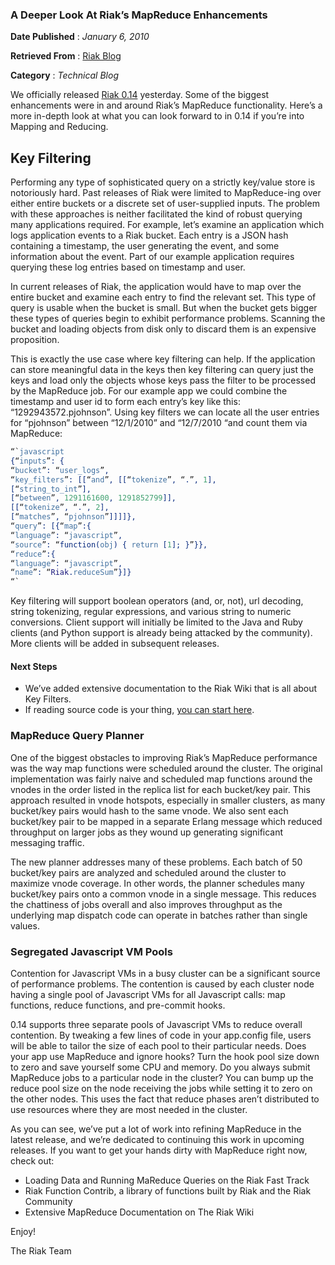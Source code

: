 ### A Deeper Look At Riak’s MapReduce Enhancements

**Date Published** : _January 6, 2010_

**Retrieved From** : [Riak Blog](https://riak.com/posts/technical/a-deeper-look-at-riaks-mapreduce-enhancements/index.html?p=6066.html)

**Category** : _Technical Blog_

We officially released [Riak 0.14](https://riak.com/blog/technical/2011/01/05/riak-0.14-released/index.html) yesterday. Some of the biggest enhancements were in and around Riak’s MapReduce functionality. Here’s a more in-depth look at what you can look forward to in 0.14 if you’re into Mapping and Reducing.

## Key Filtering

Performing any type of sophisticated query on a strictly key/value store is notoriously hard. Past releases of Riak were limited to MapReduce-ing over either entire buckets or a discrete set of user-supplied inputs. The problem with these approaches is neither facilitated the kind of robust querying many applications required. For example, let’s examine an application which logs application events to a Riak bucket. Each entry is a JSON hash containing a timestamp, the user generating the event, and some information about the event. Part of our example application requires querying these log entries based on timestamp and user.

In current releases of Riak, the application would have to map over the entire bucket and examine each entry to find the relevant set. This type of query is usable when the bucket is small. But when the bucket gets bigger these types of queries begin to exhibit performance problems. Scanning the bucket and loading objects from disk only to discard them is an expensive proposition.

This is exactly the use case where key filtering can help. If the application can store meaningful data in the keys then key filtering can query just the keys and load only the objects whose keys pass the filter to be processed by the MapReduce job. For our example app we could combine the timestamp and user id to form each entry’s key like this: “1292943572.pjohnson”. Using key filters we can locate all the user entries for “pjohnson” between “12/1/2010” and “12/7/2010 “and count them via MapReduce:

```erlang
“`javascript
{“inputs”: {
“bucket”: “user_logs”,
“key_filters”: [[“and”, [[“tokenize”, “.”, 1],
[“string_to_int”],
[“between”, 1291161600, 1291852799]],
[[“tokenize”, “.”, 2],
[“matches”, “pjohnson”]]]]},
“query”: [{“map”:{
“language”: “javascript”,
“source”: “function(obj) { return [1]; }”}},
“reduce”:{
“language”: “javascript”,
“name”: “Riak.reduceSum”}]}
“`
```

Key filtering will support boolean operators (and, or, not), url decoding, string tokenizing, regular expressions, and various string to numeric conversions. Client support will initially be limited to the Java and Ruby clients (and Python support is already being attacked by the community). More clients will be added in subsequent releases.

#### Next Steps

- We’ve added extensive documentation to the Riak Wiki that is all about Key Filters.
- If reading source code is your thing, [you can start here](https://github.com/basho/riak_kv/blob/master/src/riak_kv_mapred_filters.erl).

### MapReduce Query Planner

One of the biggest obstacles to improving Riak’s MapReduce performance was the way map functions were scheduled around the cluster. The original implementation was fairly naive and scheduled map functions around the vnodes in the order listed in the replica list for each bucket/key pair. This approach resulted in vnode hotspots, especially in smaller clusters, as many bucket/key pairs would hash to the same vnode. We also sent each bucket/key pair to be mapped in a separate Erlang message which reduced throughput on larger jobs as they wound up generating significant messaging traffic.

The new planner addresses many of these problems. Each batch of 50 bucket/key pairs are analyzed and scheduled around the cluster to maximize vnode coverage. In other words, the planner schedules many bucket/key pairs onto a common vnode in a single message. This reduces the chattiness of jobs overall and also improves throughput as the underlying map dispatch code can operate in batches rather than single values.

### Segregated Javascript VM Pools

Contention for Javascript VMs in a busy cluster can be a significant source of performance problems. The contention is caused by each cluster node having a single pool of Javascript VMs for all Javascript calls: map functions, reduce functions, and pre-commit hooks.

0.14 supports three separate pools of Javascript VMs to reduce overall contention. By tweaking a few lines of code in your app.config file, users will be able to tailor the size of each pool to their particular needs. Does your app use MapReduce and ignore hooks? Turn the hook pool size down to zero and save yourself some CPU and memory. Do you always submit MapReduce jobs to a particular node in the cluster? You can bump up the reduce pool size on the node receiving the jobs while setting it to zero on the other nodes. This uses the fact that reduce phases aren’t distributed to use resources where they are most needed in the cluster.

As you can see, we’ve put a lot of work into refining MapReduce in the latest release, and we’re dedicated to continuing this work in upcoming releases. If you want to get your hands dirty with MapReduce right now, check out:

- Loading Data and Running MaReduce Queries on the Riak Fast Track
- Riak Function Contrib, a library of functions built by Riak and the Riak Community
- Extensive MapReduce Documentation on The Riak Wiki

Enjoy!

The Riak Team
